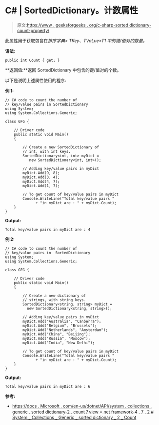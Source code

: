 # C# | SortedDictionary。计数属性

> 原文:[https://www . geeksforgeeks . org/c-sharp-sorted dictionary-count-property/](https://www.geeksforgeeks.org/c-sharp-sorteddictionary-count-property/)

此属性用于获取包含在*排序字典< TKey、TVaLue>T1 中的键/值对的数量。*

**语法:**

```
public int Count { get; }

```

**返回值:**返回 SortedDictionary 中包含的键/值对的个数。

以下是说明上述属性使用的程序:

**例 1:**

```
// C# code to count the number of
// key/value pairs in SortedDictionary
using System;
using System.Collections.Generic;

class GFG {

    // Driver code
    public static void Main()
    {

        // Create a new SortedDictionary of
        // int, with int keys.
        SortedDictionary<int, int> myDict = 
           new SortedDictionary<int, int>();

        // Adding key/value pairs in myDict
        myDict.Add(9, 8);
        myDict.Add(3, 4);
        myDict.Add(4, 7);
        myDict.Add(1, 7);

        // To get count of key/value pairs in myDict
        Console.WriteLine("Total key/value pairs "
              + "in myDict are : " + myDict.Count);
    }
}
```

**Output:**

```
Total key/value pairs in myDict are : 4

```

**例 2:**

```
// C# code to count the number of
// key/value pairs in  SortedDictionary
using System;
using System.Collections.Generic;

class GFG {

    // Driver code
    public static void Main()
    {

        // Create a new dictionary of
        // strings, with string keys.
        SortedDictionary<string, string> myDict = 
          new SortedDictionary<string, string>();

        // Adding key/value pairs in myDict
        myDict.Add("Australia", "Canberra");
        myDict.Add("Belgium", "Brussels");
        myDict.Add("Netherlands", "Amsterdam");
        myDict.Add("China", "Beijing");
        myDict.Add("Russia", "Moscow");
        myDict.Add("India", "New Delhi");

        // To get count of key/value pairs in myDict
        Console.WriteLine("Total key/value pairs "
              + "in myDict are : " + myDict.Count);
    }
}
```

**Output:**

```
Total key/value pairs in myDict are : 6

```

**参考:**

*   [https://docs . Microsoft . com/en-us/dotnet/API/system . collections . generic . sorted dictionary-2 . count？view = net framework-4 . 7 . 2 # System _ Collections _ Generic _ sorted dictionary _ 2 _ Count](https://docs.microsoft.com/en-us/dotnet/api/system.collections.generic.sorteddictionary-2.count?view=netframework-4.7.2#System_Collections_Generic_SortedDictionary_2_Count)
